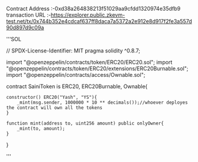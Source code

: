 Contract Address :-0xd38a264838213f51029aa9cfdd1320974e35dfb9
transaction URL :-https://explorer.public.zkevm-test.net/tx/0x744b352e4cdcaf637ff8daca7a5372a2e912e8d917f2fe3a557d90d897d9c09a

'''SOL

// SPDX-License-Identifier: MIT
pragma solidity ^0.8.7;

import "@openzeppelin/contracts/token/ERC20/ERC20.sol";
import "@openzeppelin/contracts/token/ERC20/extensions/ERC20Burnable.sol";
import "@openzeppelin/contracts/access/Ownable.sol";

contract SainiToken is ERC20, ERC20Burnable, Ownable{
    
    constructor() ERC20("Yash", "YS"){
        _mint(msg.sender, 1000000 * 10 ** decimals());//whoever deployes the contract will own all the tokens 
    }

    function mint(address to, uint256 amount) public onlyOwner{
        _mint(to, amount);
    }
}

'''
